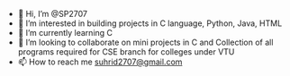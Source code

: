 - 👋 Hi, I’m @SP2707
- 👀 I’m interested in building projects in C language, Python, Java, HTML
- 🌱 I’m currently learning C
- 💞️ I’m looking to collaborate on mini projects in C and Collection of all programs required for CSE branch for colleges under VTU
- 📫 How to reach me suhrid2707@gmail.com

<!---
SP2707/SP2707 is a ✨ special ✨ repository because its `README.md` (this file) appears on your GitHub profile.
You can click the Preview link to take a look at your changes.
--->
